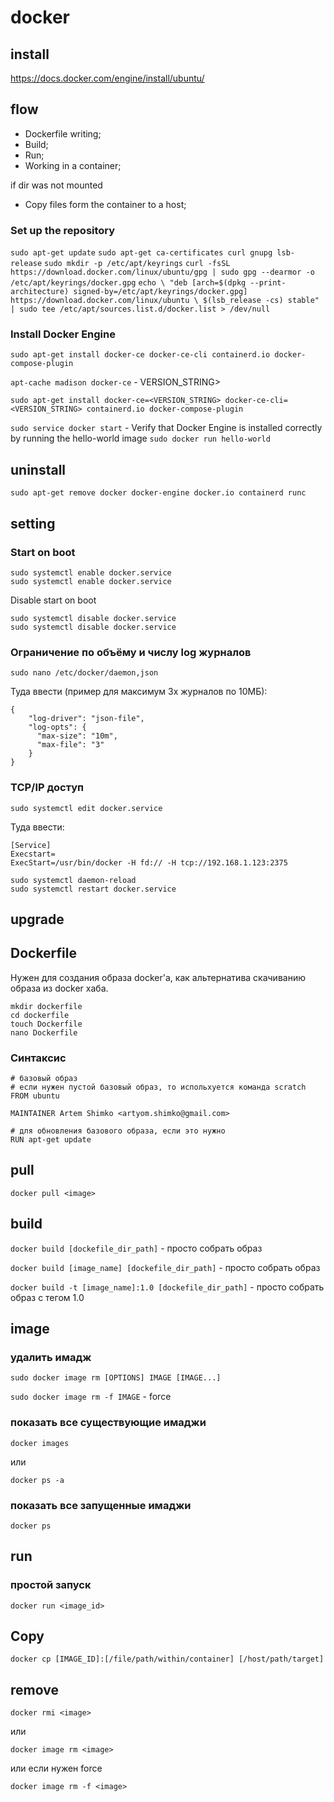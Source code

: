 # docker

## install

https://docs.docker.com/engine/install/ubuntu/


## flow

+ Dockerfile writing;
+ Build;
+ Run;
+ Working in a container;

if dir was not mounted

+ Copy files form the container to a host;

### Set up the repository

`sudo apt-get update`
`sudo apt-get ca-certificates curl gnupg lsb-release`
`sudo mkdir -p /etc/apt/keyrings`
`curl -fsSL https://download.docker.com/linux/ubuntu/gpg | sudo gpg --dearmor -o /etc/apt/keyrings/docker.gpg`
`echo \
  "deb [arch=$(dpkg --print-architecture) signed-by=/etc/apt/keyrings/docker.gpg] https://download.docker.com/linux/ubuntu \
  $(lsb_release -cs) stable" | sudo tee /etc/apt/sources.list.d/docker.list > /dev/null`

 ### Install Docker Engine

`sudo apt-get install docker-ce docker-ce-cli containerd.io docker-compose-plugin`

`apt-cache madison docker-ce`  - VERSION_STRING>

`sudo apt-get install docker-ce=<VERSION_STRING> docker-ce-cli=<VERSION_STRING> containerd.io docker-compose-plugin`

`sudo service docker start` - Verify that Docker Engine is installed correctly by running the hello-world image
`sudo docker run hello-world`

## uninstall

`sudo apt-get remove docker docker-engine docker.io containerd runc`

## setting

### Start on boot
```
sudo systemctl enable docker.service
sudo systemctl enable docker.service
```
Disable start on boot
```
sudo systemctl disable docker.service
sudo systemctl disable docker.service
```

### Ограничение по объёму и числу log журналов
`sudo nano /etc/docker/daemon,json`

Туда ввести (пример для максимум 3х журналов по 10МБ):
```
{
    "log-driver": "json-file",
    "log-opts": {
      "max-size": "10m",
      "max-file": "3"
    }
}
```

### TCP/IP доступ
`sudo systemctl edit docker.service`

Туда ввести:
```
[Service]
Execstart=
ExecStart=/usr/bin/docker -H fd:// -H tcp://192.168.1.123:2375
```

```
sudo systemctl daemon-reload
sudo systemctl restart docker.service
```

## upgrade

## Dockerfile

Нужен для создания образа docker'а, как альтернатива скачиванию образа из docker хаба.

```
mkdir dockerfile
cd dockerfile
touch Dockerfile
nano Dockerfile
```

### Синтаксис
```
# базовый образ
# если нужен пустой базовый образ, то испольхуется команда scratch
FROM ubuntu

MAINTAINER Artem Shimko <artyom.shimko@gmail.com>

# для обновления базового образа, если это нужно
RUN apt-get update
```

## pull

`docker pull <image>`


## build

`docker build [dockefile_dir_path]` - просто собрать образ

`docker build [image_name] [dockefile_dir_path]` - просто собрать образ

`docker build -t [image_name]:1.0 [dockefile_dir_path]` - просто собрать образ с тегом 1.0


## image

### удалить имадж
`sudo docker image rm [OPTIONS] IMAGE [IMAGE...]`

`sudo docker image rm -f IMAGE` - force

### показать все существующие имаджи
`docker images` 

или

`docker ps -a `

### показать все запущенные имаджи
`docker ps`


## run


### простой запуск
`docker run <image_id>`


## Copy

`docker cp [IMAGE_ID]:[/file/path/within/container] [/host/path/target]`

## remove

`docker rmi <image>`

или 

`docker image rm <image>`

или если нужен force

`docker image rm -f <image>`